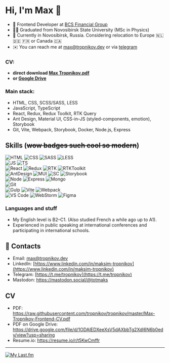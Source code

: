 # Hi, I'm Max 👋

- 🏢 Frontend Developer at [BCS Financial Group](https://bcs.ru/)
- 👨‍🎓 Graduated from Novosibirsk State University (MSc in Physics)
- 📍 Currently in Novosibirsk, Russia. Considering relocation to Europe 🇳🇱 🇩🇪 🇫🇷 or Canada 🇨🇦
- ✉️ You can reach me at [max@tropnikov.dev](mailto:max@tropnikov.dev) or via [telegram](https://t.me/tropnikov)

### CV:

- **direct download [Max Tropnikov.pdf](https://raw.githubusercontent.com/tropnikov/tropnikov/master/Max-Tropnikov-Frontend-CV.pdf)**
- **or [Google Drive](https://drive.google.com/file/d/1ODAlEDXeeXsV5dAXbbTg2XdI6N6b0edy/view?usp=sharing)**

### Main stack:

- HTML, CSS, SCSS/SASS, LESS
- JavaScript, TypeScript
- React, Redux, Redux Toolkit, RTK Query
- Ant Design, Material UI, CSS-in-JS (styled-components, emotion), Storybook
- Git, Vite, Webpack, Storybook, Docker, Node.js, Express

## Skills (~~wow badges such cool so modern~~)

![HTML](https://img.shields.io/badge/HTML5-E34F26?style=for-the-badge&logo=html5&logoColor=white)
![CSS](https://img.shields.io/badge/CSS3-1572B6?style=for-the-badge&logo=css3&logoColor=white)
![SASS](https://img.shields.io/badge/Sass-CC6699?style=for-the-badge&logo=sass&logoColor=white)
![LESS](https://img.shields.io/badge/-LESS-1d375d?style=for-the-badge&logo=LESS)  
![JS](https://img.shields.io/badge/JavaScript-323330?style=for-the-badge&logo=javascript&logoColor=F7DF1E)
![TS](https://img.shields.io/badge/TypeScript-007ACC?style=for-the-badge&logo=typescript&logoColor=white)  
![React](https://img.shields.io/badge/React-20232A?style=for-the-badge&logo=react&logoColor=61DAFB)
![Redux](https://img.shields.io/badge/Redux-593D88?style=for-the-badge&logo=redux&logoColor=white)
![RTK](https://img.shields.io/badge/Redux_Toolkit-593D88?style=for-the-badge&logo=redux&logoColor=white)
![RTKToolkit](https://img.shields.io/badge/RTK_Query-593D88?style=for-the-badge&logo=redux&logoColor=white)  
![AntDesign](https://img.shields.io/badge/Ant%20Design-1890FF?style=for-the-badge&logo=antdesign&logoColor=white)
![MUI](https://img.shields.io/badge/Material%20UI-007FFF?style=for-the-badge&logo=mui&logoColor=white)
![SC](https://img.shields.io/badge/styled--components-DB7093?style=for-the-badge&logo=styled-components&logoColor=white)
![Storybook](https://img.shields.io/badge/storybook-FF4785?style=for-the-badge&logo=storybook&logoColor=white)  
![Node](https://img.shields.io/badge/Node%20js-339933?style=for-the-badge&logo=nodedotjs&logoColor=white)
![Express](https://img.shields.io/badge/Express-000000?style=for-the-badge&logo=express&logoColor=white)
![Mongo](https://img.shields.io/badge/MongoDB-4EA94B?style=for-the-badge&logo=mongodb&logoColor=white)  
![Git](https://img.shields.io/badge/GIT-E44C30?style=for-the-badge&logo=git&logoColor=white)  
![Gulp](https://img.shields.io/badge/Gulp-CF4647?style=for-the-badge&logo=gulp&logoColor=white)
![Vite](https://img.shields.io/badge/Vite-B73BFE?style=for-the-badge&logo=vite&logoColor=FFD62E)
![Webpack](https://img.shields.io/badge/Webpack-8DD6F9?style=for-the-badge&logo=Webpack&logoColor=white)  
![VS Code](https://img.shields.io/badge/VSCode-0078D4?style=for-the-badge&logo=visual%20studio%20code&logoColor=white)
![WebStorm](https://img.shields.io/badge/WebStorm-000000?style=for-the-badge&logo=WebStorm&logoColor=white)
![Figma](https://img.shields.io/badge/Figma-F24E1E?style=for-the-badge&logo=figma&logoColor=white)  

<!-- ![OOP](https://img.shields.io/badge/-OOP-20232A?style=for-the-badge&logo=OOP) -->
<!-- ![BEM](https://img.shields.io/badge/-BEM-20232A?style=for-the-badge&logo=BEM) -->
<!--
### Want to work with

![React](https://img.shields.io/badge/React-20232A?style=for-the-badge&logo=react&logoColor=61DAFB)
![React_Native](https://img.shields.io/badge/React_Native-20232A?style=for-the-badge&logo=react&logoColor=61DAFB) -->
<!--
![NestJS](https://img.shields.io/badge/nestjs-E0234E?style=for-the-badge&logo=nestjs&logoColor=white)-->

### Languages and stuff

- My English level is B2–C1. (Also studied French a while ago up to A1).
- Experienced in public speaking at international conferences and participating in international schools.
<!-- - I am fond of photography, play some piano, and I like to ride a bike. -->

## 🤝 Contacts

- Email: [max@tropnikov.dev](mailto:max@tropnikov.dev)
- LinkedIn: [https://www.linkedin.com/in/maksim-tropnikov](https://www.linkedin.com/in/maksim-tropnikov)
- Telegram: [https://t.me/tropnikov](https://t.me/tropnikov)
- Mastodon: <a rel="me" href="https://mastodon.social/@totmaks">https://mastodon.social/@totmaks</a>

## CV

- PDF: https://raw.githubusercontent.com/tropnikov/tropnikov/master/Max-Tropnikov-Frontend-CV.pdf
- PDF on Google Drive: https://drive.google.com/file/d/1ODAlEDXeeXsV5dAXbbTg2XdI6N6b0edy/view?usp=sharing
- Resume.io: https://resume.io/r/t5KwCmffr
<!-- * HabrCareer: https://career.habr.com/totmaks -->

---

[![My Last.fm](https://lastfm-recently-played.vercel.app/api?user=orangemaks&width=854&count=3)](https://www.last.fm/user/orangemaks)

<!--
## Statistics

<div>
<a href="https://github-readme-stats-git-master-makstropnikov.vercel.app/api?username=tropnikov&count_private=true&show_icons=true&hide=contribs,issues">
<img align="left" height="130px" style="margin-right: 5px" src="https://github-readme-stats-git-master-makstropnikov.vercel.app/api?username=tropnikov&count_private=true&show_icons=true&hide=contribs,issues">
</a>
<a href="https://github-readme-stats-git-master-makstropnikov.vercel.app/api/top-langs/?username=tropnikov&layout=compact">
<img align="left" height="130px" src="https://github-readme-stats-git-master-makstropnikov.vercel.app/api/top-langs/?username=tropnikov&layout=compact"/>
</a>
</div>   -->

<!--
[![Tropnikov GitHub stats](https://github-readme-stats.vercel.app/api?username=tropnikov&count_private=true&show_icons=true&hide=contribs,issues)
](https://github-readme-stats.vercel.app/api?username=tropnikov&count_private=true&show_icons=true)

[![Top Langs](https://github-readme-stats.vercel.app/api/top-langs/?username=tropnikov&layout=compact)](https://github-readme-stats.vercel.app/api/top-langs/?username=tropnikov)
-->

<!-- ![Codewars](https://www.codewars.com/users/tropnikov/badges/large) -->

<!--
![Metrics](https://metrics.lecoq.io/tropnikov?template=classic&base.indepth=true&base.header=0&base.metadata=0&base=header%2C%20activity%2C%20community%2C%20repositories%2C%20metadata&base.indepth=true&base.hireable=false&base.skip=false&config.timezone=Europe%2FIstanbul)
-->
